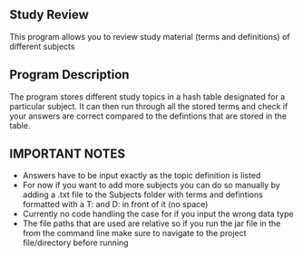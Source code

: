 ## Study Review

This program allows you to review study material (terms and definitions) of different subjects

## Program Description

The program stores different study topics in a hash table designated for a particular subject. It 
can then run through all the stored terms and check if your answers are correct compared to the 
defintions that are stored in the table.

## IMPORTANT NOTES
* Answers have to be input exactly as the topic definition is listed
* For now if you want to add more subjects you can do so manually by adding a .txt file to the 
  Subjects folder with terms and defintions formatted with a T: and D: in front of it (no space)
* Currently no code handling the case for if you input the wrong data type
* The file paths that are used are relative so if you run the jar file in the from the command line
   make sure to navigate to the project file/directory before running
